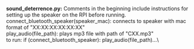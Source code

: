 **sound_deterrence.py:** Comments in the beginning include instructions for setting up the speaker on the RPI before running.\
connect_bluetooth_speaker(speaker_mac): connects to speaker with mac format of "XX:XX:XX:XX:XX:XX"\
play_audio(file_path): plays mp3 file with path of "CXX.mp3"\
to run: if (connect_bluetooth_speaker): play_audio(file_path)...\
